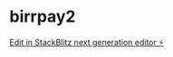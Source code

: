 # birrpay2

[Edit in StackBlitz next generation editor ⚡️](https://stackblitz.com/~/github.com/gmy123566/birrpay2)